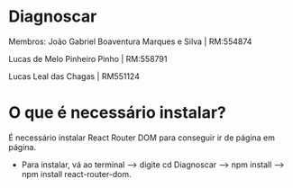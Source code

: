 # Diagnoscar

Membros:
  João Gabriel Boaventura Marques e Silva | RM:554874
  
  Lucas de Melo Pinheiro Pinho | RM:558791
  
  Lucas Leal das Chagas | RM551124

# O que é necessário instalar?
É necessário instalar React Router DOM para conseguir ir de página em página.
  * Para instalar, vá ao terminal --> digite cd Diagnoscar --> npm install --> npm install react-router-dom.

